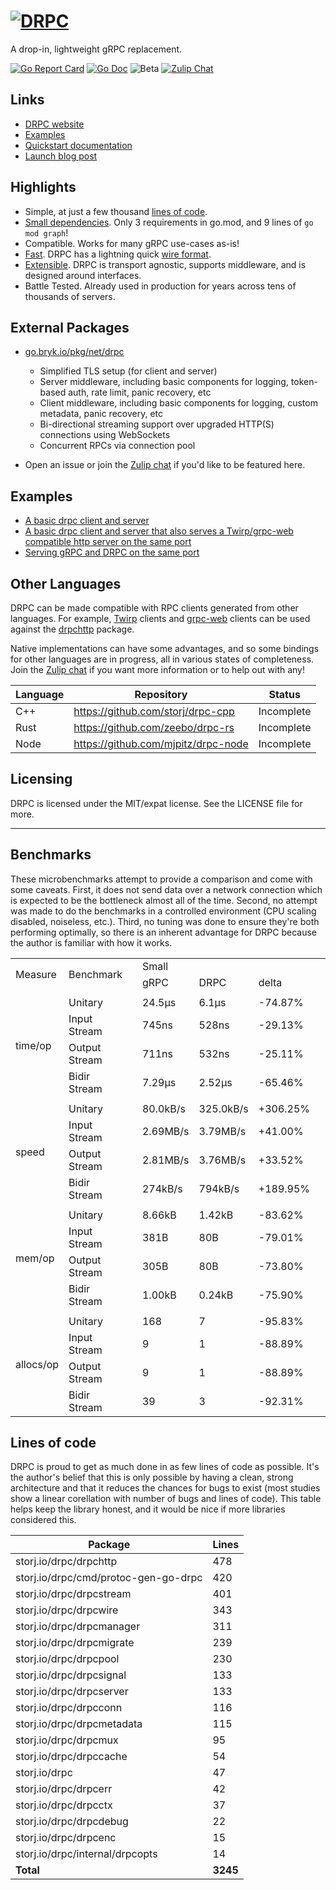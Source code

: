 # [![DRPC](logo.png)](https://storj.github.io/drpc/)

A drop-in, lightweight gRPC replacement.

[![Go Report Card](https://goreportcard.com/badge/storj.io/drpc)](https://goreportcard.com/report/storj.io/drpc)
[![Go Doc](https://img.shields.io/badge/godoc-reference-blue.svg?style=flat-square)](https://pkg.go.dev/storj.io/drpc)
![Beta](https://img.shields.io/badge/version-beta-green.svg)
[![Zulip Chat](https://img.shields.io/badge/zulip-join_chat-brightgreen.svg)](https://drpc.zulipchat.com)

## Links

 * [DRPC website](https://storj.github.io/drpc/)
 * [Examples](https://github.com/storj/drpc/tree/main/examples)
 * [Quickstart documentation](https://storj.github.io/drpc/docs.html)
 * [Launch blog post](https://www.storj.io/blog/introducing-drpc-our-replacement-for-grpc)

## Highlights

* Simple, at just a few thousand [lines of code](#lines-of-code).
* [Small dependencies](./blob/main/go.mod). Only 3 requirements in go.mod, and 9 lines of `go mod graph`!
* Compatible. Works for many gRPC use-cases as-is!
* [Fast](#benchmarks). DRPC has a lightning quick [wire format](https://github.com/storj/drpc/wiki/Docs:-Wire-protocol).
* [Extensible](#external-packages). DRPC is transport agnostic, supports middleware, and is designed around interfaces.
* Battle Tested. Already used in production for years across tens of thousands of servers.

## External Packages

 * [go.bryk.io/pkg/net/drpc](https://pkg.go.dev/go.bryk.io/pkg/net/drpc)
    - Simplified TLS setup (for client and server)
    - Server middleware, including basic components for logging, token-based auth, rate limit, panic recovery, etc
    - Client middleware, including basic components for logging, custom metadata, panic recovery, etc
    - Bi-directional streaming support over upgraded HTTP(S) connections using WebSockets
    - Concurrent RPCs via connection pool

 * Open an issue or join the [Zulip chat](https://drpc.zulipchat.com) if you'd like to be featured here.

 ## Examples

  * [A basic drpc client and server](./tree/main/examples/drpc)
  * [A basic drpc client and server that also serves a Twirp/grpc-web compatible http server on the same port](./tree/main/examples/drpc)
  * [Serving gRPC and DRPC on the same port](./tree/main/examples/grpc_and_drpc)

## Other Languages

DRPC can be made compatible with RPC clients generated from other languages. For example, [Twirp](https://github.com/twitchtv/twirp) clients and [grpc-web](https://github.com/grpc/grpc-web/) clients can be used against the [drpchttp](https://pkg.go.dev/storj.io/drpc/drpchttp) package.

Native implementations can have some advantages, and so some bindings for other languages are in progress, all in various states of completeness. Join the [Zulip chat](https://drpc.zulipchat.com) if you want more information or to help out with any!

| Language | Repository                          | Status     |
|----------|-------------------------------------|------------|
| C++      | https://github.com/storj/drpc-cpp   | Incomplete |
| Rust     | https://github.com/zeebo/drpc-rs    | Incomplete |
| Node     | https://github.com/mjpitz/drpc-node | Incomplete |

## Licensing

DRPC is licensed under the MIT/expat license. See the LICENSE file for more.

---

## Benchmarks

These microbenchmarks attempt to provide a comparison and come with some caveats. First, it does not send data over a network connection which is expected to be the bottleneck almost all of the time. Second, no attempt was made to do the benchmarks in a controlled environment (CPU scaling disabled, noiseless, etc.). Third, no tuning was done to ensure they're both performing optimally, so there is an inherent advantage for DRPC because the author is familiar with how it works.

<table>
    <tr>
        <td rowspan=2>Measure</td>
        <td rowspan=2>Benchmark</td><td rowspan=2></td>
        <td colspan=3>Small</td><td rowspan=2></td>
        <td colspan=3>Medium</td><td rowspan=2></td>
        <td colspan=3>Large</td>
    </tr>
    <tr>
        <td>gRPC</td><td>DRPC</td><td>delta</td>
        <td>gRPC</td><td>DRPC</td><td>delta</td>
        <td>gRPC</td><td>DRPC</td><td>delta</td>
    </tr>
    <tr><td colspan=14></td></tr>
    <tr>
        <td rowspan=4>time/op</td>
        <td>Unitary</td><td rowspan=4></td>
        <td>24.5µs</td><td>6.1µs</td><td>-74.87%</td><td rowspan=4></td>
        <td>32.4µs</td><td>8.8µs</td><td>-72.89%</td><td rowspan=4></td>
        <td>1.43ms</td><td>0.58ms</td><td>-59.47%</td>
    </tr>
    <tr>
        <td>Input Stream</td>
        <td>745ns</td><td>528ns</td><td>-29.13%</td>
        <td>2.63µs</td><td>1.46µs</td><td>-44.66%</td>
        <td>512µs</td><td>236µs</td><td>-53.89%</td>
    </tr>
    <tr>
        <td>Output Stream</td>
        <td>711ns</td><td>532ns</td><td>-25.11%</td>
        <td>2.63µs</td><td>1.51µs</td><td>-42.59%</td>
        <td>515µs</td><td>210µs</td><td>-59.26%</td>
    </tr>
    <tr>
        <td>Bidir Stream</td>
        <td>7.29µs</td><td>2.52µs</td><td>-65.46%</td>
        <td>12.3µs</td><td>3.9µs</td><td>-68.68%</td>
        <td>1.44ms</td><td>0.44ms</td><td>-69.05%</td>
    </tr>
    <tr><td colspan=14></td></tr>
    <tr>
        <td rowspan=4>speed</td>
        <td>Unitary</td><td rowspan=4></td>
        <td>80.0kB/s</td><td>325.0kB/s</td><td>+306.25%</td><td rowspan=4></td>
        <td>63.4MB/s</td><td>234.3MB/s</td><td>+269.56%</td><td rowspan=4></td>
        <td>734MB/s</td><td>1812MB/s</td><td>+146.99%</td>
    </tr>
    <tr>
        <td>Input Stream</td>
        <td>2.69MB/s</td><td>3.79MB/s</td><td>+41.00%</td>
        <td>780MB/s</td><td>1409MB/s</td><td>+80.67%</td>
        <td>2.05GB/s</td><td>4.45GB/s</td><td>+117.12%</td>
    </tr>
    <tr>
        <td>Output Stream</td>
        <td>2.81MB/s</td><td>3.76MB/s</td><td>+33.52%</td>
        <td>780MB/s</td><td>1360MB/s</td><td>+74.23%</td>
        <td>2.04GB/s</td><td>5.01GB/s</td><td>+145.53%</td>
    </tr>
    <tr>
        <td>Bidir Stream</td>
        <td>274kB/s</td><td>794kB/s</td><td>+189.95%</td>
        <td>166MB/s</td><td>533MB/s</td><td>+220.19%</td>
        <td>730MB/s</td><td>2360MB/s</td><td>+223.10%</td>
    </tr>
    <tr><td colspan=14></td></tr>
    <tr>
        <td rowspan=4>mem/op</td>
        <td>Unitary</td><td rowspan=4></td>
        <td>8.66kB</td><td>1.42kB</td><td>-83.62%</td><td rowspan=4></td>
        <td>22.2kB</td><td>7.8kB</td><td>-64.83%</td><td rowspan=4></td>
        <td>6.61MB</td><td>3.16MB</td><td>-52.21%</td>
    </tr>
    <tr>
        <td>Input Stream</td>
        <td>381B</td><td>80B</td><td>-79.01%</td>
        <td>7.08kB</td><td>2.13kB</td><td>-69.95%</td>
        <td>3.20MB</td><td>1.05MB</td><td>-67.17%</td>
    </tr>
    <tr>
        <td>Output Stream</td>
        <td>305B</td><td>80B</td><td>-73.80%</td>
        <td>7.00kB</td><td>2.13kB</td><td>-69.62%</td>
        <td>3.20MB</td><td>1.05MB</td><td>-67.19%</td>
    </tr>
    <tr>
        <td>Bidir Stream</td>
        <td>1.00kB</td><td>0.24kB</td><td>-75.90%</td>
        <td>14.5kB</td><td>4.3kB</td><td>-70.10%</td>
        <td>6.61MB</td><td>2.10MB</td><td>-68.20%</td>
    </tr>
    <tr><td colspan=14></td></tr>
    <tr>
        <td rowspan=4>allocs/op</td>
        <td>Unitary</td><td rowspan=4></td>
        <td>168</td><td>7</td><td>-95.83%</td><td rowspan=4></td>
        <td>170</td><td>9</td><td>-94.71%</td><td rowspan=4></td>
        <td>400</td><td>9</td><td>-97.75%</td>
    </tr>
    <tr>
        <td>Input Stream</td>
        <td>9</td><td>1</td><td>-88.89%</td>
        <td>10</td><td>2</td><td>-80.00%</td>
        <td>118</td><td>2</td><td>-98.31%</td>
    </tr>
    <tr>
        <td>Output Stream</td>
        <td>9</td><td>1</td><td>-88.89%</td>
        <td>10</td><td>2</td><td>-80.00%</td>
        <td>120</td><td>2</td><td>-98.33%</td>
    </tr>
    <tr>
        <td>Bidir Stream</td>
        <td>39</td><td>3</td><td>-92.31%</td>
        <td>42</td><td>5</td><td>-88.10%</td>
        <td>277</td><td>5</td><td>-98.20%</td>
    </tr>
</table>

## Lines of code

DRPC is proud to get as much done in as few lines of code as possible. It's the author's belief that this is only possible by having a clean, strong architecture and that it reduces the chances for bugs to exist (most studies show a linear corellation with number of bugs and lines of code). This table helps keep the library honest, and it would be nice if more libraries considered this.

| Package                              | Lines    |
| ---                                  | ---      |
| storj.io/drpc/drpchttp               | 478      |
| storj.io/drpc/cmd/protoc-gen-go-drpc | 420      |
| storj.io/drpc/drpcstream             | 401      |
| storj.io/drpc/drpcwire               | 343      |
| storj.io/drpc/drpcmanager            | 311      |
| storj.io/drpc/drpcmigrate            | 239      |
| storj.io/drpc/drpcpool               | 230      |
| storj.io/drpc/drpcsignal             | 133      |
| storj.io/drpc/drpcserver             | 133      |
| storj.io/drpc/drpcconn               | 116      |
| storj.io/drpc/drpcmetadata           | 115      |
| storj.io/drpc/drpcmux                | 95       |
| storj.io/drpc/drpccache              | 54       |
| storj.io/drpc                        | 47       |
| storj.io/drpc/drpcerr                | 42       |
| storj.io/drpc/drpcctx                | 37       |
| storj.io/drpc/drpcdebug              | 22       |
| storj.io/drpc/drpcenc                | 15       |
| storj.io/drpc/internal/drpcopts      | 14       |
| **Total**                            | **3245** |

